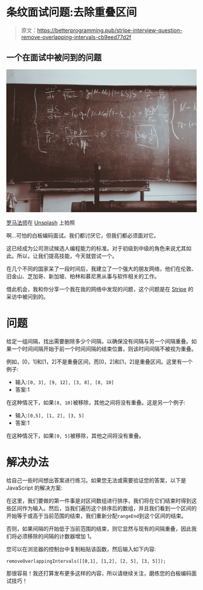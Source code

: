 # 条纹面试问题:去除重叠区间

> 原文：<https://betterprogramming.pub/stripe-interview-question-remove-overlapping-intervals-cb9eed77d2f>

## 一个在面试中被问到的问题

![](img/729d33834990d1b70a3519e9bf35f970.png)

[罗马法师](https://unsplash.com/@roman_lazygeek?utm_source=medium&utm_medium=referral)在 [Unsplash](https://unsplash.com?utm_source=medium&utm_medium=referral) 上拍照

啊…可怕的白板编码面试。我们都讨厌它，但我们都必须面对它。

这已经成为公司测试候选人编程能力的标准。对于初级到中级的角色来说尤其如此。所以，让我们提高技能，今天就尝试一个。

在几个不同的国家呆了一段时间后，我建立了一个强大的朋友网络，他们在伦敦、旧金山、芝加哥、新加坡、柏林和慕尼黑从事与软件相关的工作。

借此机会，我和你分享一个我在我的网络中发现的问题，这个问题是在 [Stripe](https://stripe.com/) 的采访中被问到的。

# 问题

给定一组间隔，找出需要删除多少个间隔，以确保没有间隔与另一个间隔重叠。如果一个时间间隔开始于前一个时间间隔的结束位置，则该时间间隔不被视为重叠。

例如，[0，1]和[1，2]不是重叠区间，而[0，2]和[1，2]是重叠区间。这里有一个例子:

*   输入:`[0, 3], [9, 12], [3, 8], [8, 10]`
*   答案:1

在这种情况下，如果`[8, 10]`被移除，其他之间将没有重叠。这是另一个例子:

*   输入:`[0,5], [1, 2], [3, 5]`
*   答案:1

在这种情况下，如果`[0, 5]`被移除，其他之间将没有重叠。

# 解决办法

给自己一些时间想出答案进行练习。如果您无法或需要验证您的答案，以下是 JavaScript 的解决方案:

在这里，我们要做的第一件事是对区间数组进行排序，我们将在它们结束时得到这些区间作为输入。然后，当我们遍历这个排序后的数组，并且我们看到一个区间的开始等于或高于当前范围的结束，我们重新分配`rangeEnd`到这个区间的结束。

否则，如果间隔的开始低于当前范围的结束，则它显然与现有的间隔重叠，因此我们将必须移除的间隔的计数器增加 1。

您可以在浏览器的控制台中复制粘贴该函数，然后输入如下内容:

```
removeOverlappingIntervals([[0,1], [1,2], [2, 5], [3, 5]]); 
```

那很容易！我还打算发布更多这样的内容，所以请继续关注，磨练您的白板编码面试技巧！